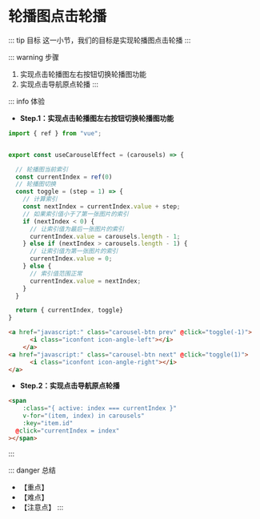 # 轮播图点击轮播

::: tip 目标
这一小节，我们的目标是实现轮播图点击轮播
:::

::: warning 步骤

1. 实现点击轮播图左右按钮切换轮播图功能
2. 实现点击导航原点轮播
:::

::: info 体验

* **Step.1：实现点击轮播图左右按钮切换轮播图功能**

```js
import { ref } from "vue";


export const useCarouselEffect = (carousels) => {

  // 轮播图当前索引
  const currentIndex = ref(0)
  // 轮播图切换
  const toggle = (step = 1) => {
    // 计算索引
    const nextIndex = currentIndex.value + step;
    // 如果索引值小于了第一张图片的索引
    if (nextIndex < 0) {
      // 让索引值为最后一张图片的索引
      currentIndex.value = carousels.length - 1;
    } else if (nextIndex > carousels.length - 1) {
      // 让索引值为第一张图片的索引
      currentIndex.value = 0;
    } else {
      // 索引值范围正常
      currentIndex.value = nextIndex;
    }
  }

  return { currentIndex, toggle}
}
```

```html
<a href="javascript:" class="carousel-btn prev" @click="toggle(-1)">
      <i class="iconfont icon-angle-left"></i>
    </a>
<a href="javascript:" class="carousel-btn next" @click="toggle(1)">
      <i class="iconfont icon-angle-right"></i>
</a>
```

* **Step.2：实现点击导航原点轮播**

```html
<span
    :class="{ active: index === currentIndex }"
    v-for="(item, index) in carousels"
    :key="item.id"
  @click="currentIndex = index"
></span>
```

:::

::: danger 总结

* 【重点】
* 【难点】
* 【注意点】
:::
